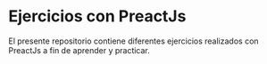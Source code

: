 # Ejercicios con PreactJs

El presente repositorio contiene diferentes ejercicios realizados con PreactJs a fin de aprender y practicar.
